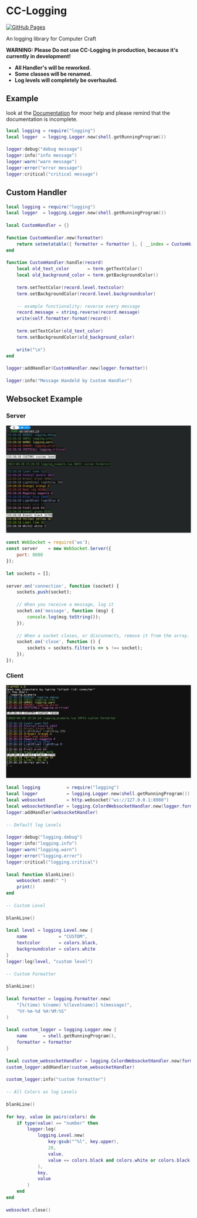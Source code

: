 # CC-Logging

[![GitHub Pages](https://github.com/Commandcracker/CC-Logging/actions/workflows/pages.yml/badge.svg)](https://github.com/Commandcracker/CC-Logging/actions/workflows/pages.yml)

An logging library for Computer Craft

**WARNING: Please Do not use CC-Logging in production, because it's currently in development!**

- **All Handler's will be reworked.**
- **Some classes will be renamed.**
- **Log levels will completely be overhauled.**

## Example

look at the [Documentation](https://commandcracker.github.io/CC-Logging/) for moor help and please remind that the documentation is incomplete.

```lua
local logging = require("logging")
local logger  = logging.Logger.new(shell.getRunningProgram())

logger:debug("debug message")
logger:info("info message")
logger:warn("warn message")
logger:error("error message")
logger:critical("critical message")
```

## Custom Handler

```lua
local logging = require("logging")
local logger  = logging.Logger.new(shell.getRunningProgram())

local CustomHandler = {}

function CustomHandler.new(formatter)
    return setmetatable({ formatter = formatter }, { __index = CustomHandler })
end

function CustomHandler:handle(record)
    local old_text_color       = term.getTextColor()
    local old_background_color = term.getBackgroundColor()

    term.setTextColor(record.level.textcolor)
    term.setBackgroundColor(record.level.backgroundcolor)

    -- example functionality: reverse every message
    record.message = string.reverse(record.message)
    write(self.formatter:format(record))

    term.setTextColor(old_text_color)
    term.setBackgroundColor(old_background_color)

    write("\n")
end

logger:addHandler(CustomHandler.new(logger.formatter))

logger:info("Message Handeld by Custom Handler")
```

## Websocket Example

### Server

![ws_server](images/ws_server.png)

```js
const WebSocket = require('ws');
const server    = new WebSocket.Server({
    port: 8080
});

let sockets = [];

server.on('connection', function (socket) {
    sockets.push(socket);

    // When you receive a message, log it
    socket.on('message', function (msg) {
        console.log(msg.toString());
    });

    // When a socket closes, or disconnects, remove it from the array.
    socket.on('close', function () {
        sockets = sockets.filter(s => s !== socket);
    });
});
```

### Client

![ws_client](images/ws_client.png)

```lua
local logging          = require("logging")
local logger           = logging.Logger.new(shell.getRunningProgram())
local websocket        = http.websocket("ws://127.0.0.1:8080")
local websocketHandler = logging.ColordWebsocketHandler.new(logger.formatter, websocket)
logger:addHandler(websocketHandler)

-- Default log Levels

logger:debug("logging.debug")
logger:info("logging.info")
logger:warn("logging.warn")
logger:error("logging.error")
logger:critical("logging.critical")

local function blankLine()
    websocket.send(" ")
    print()
end

-- Custom Level

blankLine()

local level = logging.Level.new {
    name            = "CUSTOM",
    textcolor       = colors.black,
    backgroundcolor = colors.white
}
logger:log(level, "custom level")

-- Custom Formatter

blankLine()

local formatter = logging.Formatter.new(
    "[%(time) %(name) %(levelname)] %(message)",
    "%Y-%m-%d %H:%M:%S"
)

local custom_logger = logging.Logger.new {
    name      = shell.getRunningProgram(),
    formatter = formatter
}

local custom_websocketHandler = logging.ColordWebsocketHandler.new(formatter, websocket)
custom_logger:addHandler(custom_websocketHandler)

custom_logger:info("custom formatter")

-- All Colors as log Levels

blankLine()

for key, value in pairs(colors) do
    if type(value) == "number" then
        logger:log(
            logging.Level.new(
                key:gsub("^%l", key.upper),
                20,
                value,
                value == colors.black and colors.white or colors.black
            ),
            key,
            value
        )
    end
end

websocket.close()
```
